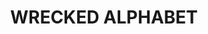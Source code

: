 ---
title: WRECKED ALPHABET
ongoing: false
years: 2020
link: https://wreckedalphabet.xyz/
links:
  - www: https://wreckedalphabet.xyz/
  - broodthaers: http://broodthaers.us/index.php?id=210,340
  - artforum: https://www.artforum.com/picks/wrecked-alphabet-84522
# previewImages:
#   - src: view1.jpeg
#   - src: view2.jpg
#   - src: view3.jpg
description: >
  Curated an exhibition at the Broodthaers Society of America, *WRECKED ALPHABET* brought together over forty artists, graphic designers, musicians, and writers whose work engages the alphabet. My essay on Marcel Broodthaers, *On Des!!!gn*, was also featured in this show. Organized with [Joe Scanlan](https://joescanlan.biz/).
---